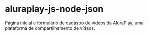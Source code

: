 # aluraplay-js-node-json
Página inicial e formulário de cadastro de vídeos da AluraPlay, uma plataforma de compartilhamento de vídeos.
